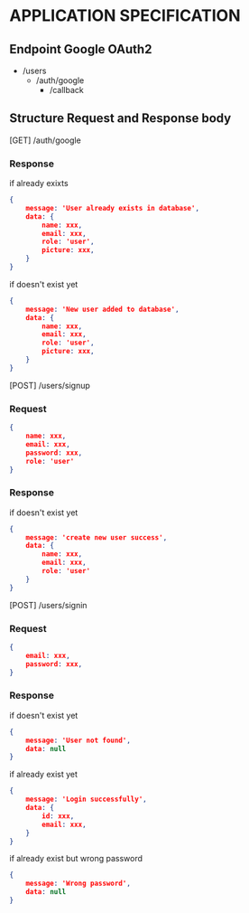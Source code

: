 # APPLICATION SPECIFICATION

## Endpoint Google OAuth2
- /users
    - /auth/google
        - /callback

## Structure Request and Response body

[GET] /auth/google

### Response

if already exixts

```json
{
    message: 'User already exists in database',
    data: {
        name: xxx,
        email: xxx,
        role: 'user',
        picture: xxx,
    }
}
```

if doesn't exist yet
```json
{
    message: 'New user added to database',
    data: {
        name: xxx,
        email: xxx,
        role: 'user',
        picture: xxx,
    }
}
```

[POST] /users/signup

### Request
```json
{
    name: xxx,
    email: xxx,
    password: xxx,
    role: 'user'
}
```

### Response
if doesn't exist yet
```json
{
    message: 'create new user success',
    data: {
        name: xxx,
        email: xxx,
        role: 'user'
    }
}
```

[POST] /users/signin

### Request
```json
{
    email: xxx,
    password: xxx,
}
```

### Response
if doesn't exist yet
```json
{
    message: 'User not found',
    data: null
}
```

if already exist yet
```json
{
    message: 'Login successfully',
    data: {
        id: xxx,
        email: xxx,
    }
}
```

if already exist but wrong password
```json
{
    message: 'Wrong password',
    data: null
}
```